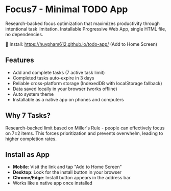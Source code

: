 # Focus7 - Minimal TODO App

Research-backed focus optimization that maximizes productivity through intentional task limitation. Installable Progressive Web App, single HTML file, no dependencies.

📱 Install: https://huypham612.github.io/todo-app/ (Add to Home Screen)

## Features

- Add and complete tasks (7 active task limit)
- Completed tasks auto-expire in 3 days
- Reliable cross-platform storage (IndexedDB with localStorage fallback)
- Data saved locally in your browser (works offline)
- Auto system theme
- Installable as a native app on phones and computers

## Why 7 Tasks?

Research-backed limit based on Miller's Rule - people can effectively focus on 7±2 items. This forces prioritization and prevents overwhelm, leading to higher completion rates.

## Install as App

- **Mobile**: Visit the link and tap "Add to Home Screen"
- **Desktop**: Look for the install button in your browser
- **Chrome/Edge**: Install button appears in the address bar
- Works like a native app once installed
